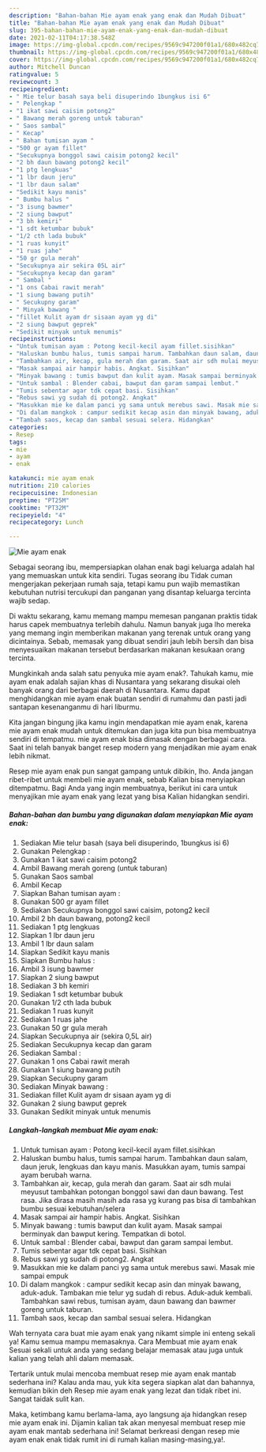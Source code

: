 ```yaml
---
description: "Bahan-bahan Mie ayam enak yang enak dan Mudah Dibuat"
title: "Bahan-bahan Mie ayam enak yang enak dan Mudah Dibuat"
slug: 395-bahan-bahan-mie-ayam-enak-yang-enak-dan-mudah-dibuat
date: 2021-02-11T04:17:38.548Z
image: https://img-global.cpcdn.com/recipes/9569c947200f01a1/680x482cq70/mie-ayam-enak-foto-resep-utama.jpg
thumbnail: https://img-global.cpcdn.com/recipes/9569c947200f01a1/680x482cq70/mie-ayam-enak-foto-resep-utama.jpg
cover: https://img-global.cpcdn.com/recipes/9569c947200f01a1/680x482cq70/mie-ayam-enak-foto-resep-utama.jpg
author: Mitchell Duncan
ratingvalue: 5
reviewcount: 3
recipeingredient:
- " Mie telur basah saya beli disuperindo 1bungkus isi 6"
- " Pelengkap "
- "1 ikat sawi caisim potong2"
- " Bawang merah goreng untuk taburan"
- " Saos sambal"
- " Kecap"
- " Bahan tumisan ayam "
- "500 gr ayam fillet"
- "Secukupnya bonggol sawi caisim potong2 kecil"
- "2 bh daun bawang potong2 kecil"
- "1 ptg lengkuas"
- "1 lbr daun jeru"
- "1 lbr daun salam"
- "Sedikit kayu manis"
- " Bumbu halus "
- "3 isung bawmer"
- "2 siung bawput"
- "3 bh kemiri"
- "1 sdt ketumbar bubuk"
- "1/2 cth lada bubuk"
- "1 ruas kunyit"
- "1 ruas jahe"
- "50 gr gula merah"
- "Secukupnya air sekira 05L air"
- "Secukupnya kecap dan garam"
- " Sambal "
- "1 ons Cabai rawit merah"
- "1 siung bawang putih"
- " Secukupny garam"
- " Minyak bawang "
- "fillet Kulit ayam dr sisaan ayam yg di"
- "2 siung bawput geprek"
- "Sedikit minyak untuk menumis"
recipeinstructions:
- "Untuk tumisan ayam : Potong kecil-kecil ayam fillet.sisihkan"
- "Haluskan bumbu halus, tumis sampai harum. Tambahkan daun salam, daun jeruk, lengkuas dan kayu manis. Masukkan ayam, tumis sampai ayam berubah warna."
- "Tambahkan air, kecap, gula merah dan garam. Saat air sdh mulai meyusut tambahkan potongan bonggol sawi dan daun bawang. Test rasa. Jika dirasa masih masih ada rasa yg kurang pas bisa di tambahkan bumbu sesuai kebutuhan/selera"
- "Masak sampai air hampir habis. Angkat. Sisihkan"
- "Minyak bawang : tumis bawput dan kulit ayam. Masak sampai berminyak dan bawput kering. Tempatkan di botol."
- "Untuk sambal : Blender cabai, bawput dan garam sampai lembut."
- "Tumis sebentar agar tdk cepat basi. Sisihkan"
- "Rebus sawi yg sudah di potong2. Angkat"
- "Masukkan mie ke dalam panci yg sama untuk merebus sawi. Masak mie sampai empuk"
- "Di dalam mangkok : campur sedikit kecap asin dan minyak bawang, aduk-aduk. Tambakan mie telur yg sudah di rebus. Aduk-aduk kembali. Tambahkan sawi rebus, tumisan ayam, daun bawang dan bawmer goreng untuk taburan."
- "Tambah saos, kecap dan sambal sesuai selera. Hidangkan"
categories:
- Resep
tags:
- mie
- ayam
- enak

katakunci: mie ayam enak 
nutrition: 210 calories
recipecuisine: Indonesian
preptime: "PT25M"
cooktime: "PT32M"
recipeyield: "4"
recipecategory: Lunch

---
```



![Mie ayam enak](https://img-global.cpcdn.com/recipes/9569c947200f01a1/680x482cq70/mie-ayam-enak-foto-resep-utama.jpg)

Sebagai seorang ibu, mempersiapkan olahan enak bagi keluarga adalah hal yang memuaskan untuk kita sendiri. Tugas seorang ibu Tidak cuman mengerjakan pekerjaan rumah saja, tetapi kamu pun wajib memastikan kebutuhan nutrisi tercukupi dan panganan yang disantap keluarga tercinta wajib sedap.

Di waktu  sekarang, kamu memang mampu memesan panganan praktis tidak harus capek membuatnya terlebih dahulu. Namun banyak juga lho mereka yang memang ingin memberikan makanan yang terenak untuk orang yang dicintainya. Sebab, memasak yang dibuat sendiri jauh lebih bersih dan bisa menyesuaikan makanan tersebut berdasarkan makanan kesukaan orang tercinta. 



Mungkinkah anda salah satu penyuka mie ayam enak?. Tahukah kamu, mie ayam enak adalah sajian khas di Nusantara yang sekarang disukai oleh banyak orang dari berbagai daerah di Nusantara. Kamu dapat menghidangkan mie ayam enak buatan sendiri di rumahmu dan pasti jadi santapan kesenanganmu di hari liburmu.

Kita jangan bingung jika kamu ingin mendapatkan mie ayam enak, karena mie ayam enak mudah untuk ditemukan dan juga kita pun bisa membuatnya sendiri di tempatmu. mie ayam enak bisa dimasak dengan berbagai cara. Saat ini telah banyak banget resep modern yang menjadikan mie ayam enak lebih nikmat.

Resep mie ayam enak pun sangat gampang untuk dibikin, lho. Anda jangan ribet-ribet untuk membeli mie ayam enak, sebab Kalian bisa menyiapkan ditempatmu. Bagi Anda yang ingin membuatnya, berikut ini cara untuk menyajikan mie ayam enak yang lezat yang bisa Kalian hidangkan sendiri.

<!--inarticleads1-->

##### Bahan-bahan dan bumbu yang digunakan dalam menyiapkan Mie ayam enak:

1. Sediakan  Mie telur basah (saya beli disuperindo, 1bungkus isi 6)
1. Gunakan  Pelengkap :
1. Gunakan 1 ikat sawi caisim potong2
1. Ambil  Bawang merah goreng (untuk taburan)
1. Gunakan  Saos sambal
1. Ambil  Kecap
1. Siapkan  Bahan tumisan ayam :
1. Gunakan 500 gr ayam fillet
1. Sediakan Secukupnya bonggol sawi caisim, potong2 kecil
1. Ambil 2 bh daun bawang, potong2 kecil
1. Sediakan 1 ptg lengkuas
1. Siapkan 1 lbr daun jeru
1. Ambil 1 lbr daun salam
1. Siapkan Sedikit kayu manis
1. Siapkan  Bumbu halus :
1. Ambil 3 isung bawmer
1. Siapkan 2 siung bawput
1. Sediakan 3 bh kemiri
1. Sediakan 1 sdt ketumbar bubuk
1. Gunakan 1/2 cth lada bubuk
1. Sediakan 1 ruas kunyit
1. Sediakan 1 ruas jahe
1. Gunakan 50 gr gula merah
1. Siapkan Secukupnya air (sekira 0,5L air)
1. Sediakan Secukupnya kecap dan garam
1. Sediakan  Sambal :
1. Gunakan 1 ons Cabai rawit merah
1. Gunakan 1 siung bawang putih
1. Siapkan  Secukupny garam
1. Sediakan  Minyak bawang :
1. Sediakan fillet Kulit ayam dr sisaan ayam yg di
1. Gunakan 2 siung bawput geprek
1. Gunakan Sedikit minyak untuk menumis




<!--inarticleads2-->

##### Langkah-langkah membuat Mie ayam enak:

1. Untuk tumisan ayam : Potong kecil-kecil ayam fillet.sisihkan
1. Haluskan bumbu halus, tumis sampai harum. Tambahkan daun salam, daun jeruk, lengkuas dan kayu manis. Masukkan ayam, tumis sampai ayam berubah warna.
1. Tambahkan air, kecap, gula merah dan garam. Saat air sdh mulai meyusut tambahkan potongan bonggol sawi dan daun bawang. Test rasa. Jika dirasa masih masih ada rasa yg kurang pas bisa di tambahkan bumbu sesuai kebutuhan/selera
1. Masak sampai air hampir habis. Angkat. Sisihkan
1. Minyak bawang : tumis bawput dan kulit ayam. Masak sampai berminyak dan bawput kering. Tempatkan di botol.
1. Untuk sambal : Blender cabai, bawput dan garam sampai lembut.
1. Tumis sebentar agar tdk cepat basi. Sisihkan
1. Rebus sawi yg sudah di potong2. Angkat
1. Masukkan mie ke dalam panci yg sama untuk merebus sawi. Masak mie sampai empuk
1. Di dalam mangkok : campur sedikit kecap asin dan minyak bawang, aduk-aduk. Tambakan mie telur yg sudah di rebus. Aduk-aduk kembali. Tambahkan sawi rebus, tumisan ayam, daun bawang dan bawmer goreng untuk taburan.
1. Tambah saos, kecap dan sambal sesuai selera. Hidangkan




Wah ternyata cara buat mie ayam enak yang nikamt simple ini enteng sekali ya! Kamu semua mampu memasaknya. Cara Membuat mie ayam enak Sesuai sekali untuk anda yang sedang belajar memasak atau juga untuk kalian yang telah ahli dalam memasak.

Tertarik untuk mulai mencoba membuat resep mie ayam enak mantab sederhana ini? Kalau anda mau, yuk kita segera siapkan alat dan bahannya, kemudian bikin deh Resep mie ayam enak yang lezat dan tidak ribet ini. Sangat taidak sulit kan. 

Maka, ketimbang kamu berlama-lama, ayo langsung aja hidangkan resep mie ayam enak ini. Dijamin kalian tak akan menyesal membuat resep mie ayam enak mantab sederhana ini! Selamat berkreasi dengan resep mie ayam enak enak tidak rumit ini di rumah kalian masing-masing,ya!.


